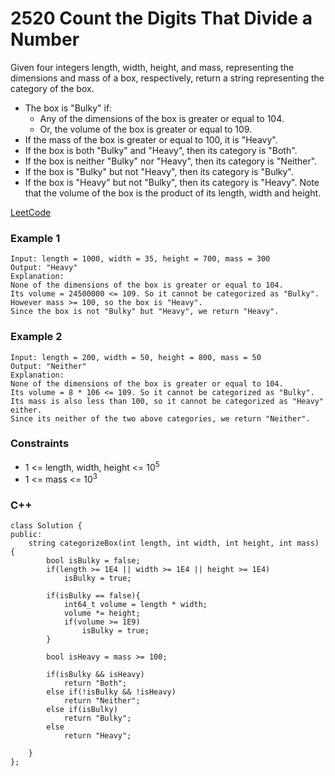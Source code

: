 # 2520 Count the Digits That Divide a Number

Given four integers length, width, height, and mass, representing the dimensions and mass of a box, respectively, return a string representing the category of the box.

* The box is "Bulky" if:
    * Any of the dimensions of the box is greater or equal to 104.
    * Or, the volume of the box is greater or equal to 109.
* If the mass of the box is greater or equal to 100, it is "Heavy".
* If the box is both "Bulky" and "Heavy", then its category is "Both".
* If the box is neither "Bulky" nor "Heavy", then its category is "Neither".
* If the box is "Bulky" but not "Heavy", then its category is "Bulky".
* If the box is "Heavy" but not "Bulky", then its category is "Heavy".
Note that the volume of the box is the product of its length, width and height.

[LeetCode](https://leetcode.cn/problems/categorize-box-according-to-criteria/)

### Example 1

```
Input: length = 1000, width = 35, height = 700, mass = 300
Output: "Heavy"
Explanation: 
None of the dimensions of the box is greater or equal to 104. 
Its volume = 24500000 <= 109. So it cannot be categorized as "Bulky".
However mass >= 100, so the box is "Heavy".
Since the box is not "Bulky" but "Heavy", we return "Heavy".
```

### Example 2

```
Input: length = 200, width = 50, height = 800, mass = 50
Output: "Neither"
Explanation: 
None of the dimensions of the box is greater or equal to 104.
Its volume = 8 * 106 <= 109. So it cannot be categorized as "Bulky".
Its mass is also less than 100, so it cannot be categorized as "Heavy" either. 
Since its neither of the two above categories, we return "Neither".
```

### Constraints

* 1 <= length, width, height <= 10<sup>5</sup>
* 1 <= mass <= 10<sup>3</sup>


### C++ 

```
class Solution {
public:
    string categorizeBox(int length, int width, int height, int mass) { 
        bool isBulky = false;
        if(length >= 1E4 || width >= 1E4 || height >= 1E4)
            isBulky = true;
        
        if(isBulky == false){
            int64_t volume = length * width;
            volume *= height;
            if(volume >= 1E9)
                isBulky = true;
        }
        
        bool isHeavy = mass >= 100;
        
        if(isBulky && isHeavy)
            return "Both";
        else if(!isBulky && !isHeavy)
            return "Neither";
        else if(isBulky)
            return "Bulky";
        else
            return "Heavy";
        
    }
};
```